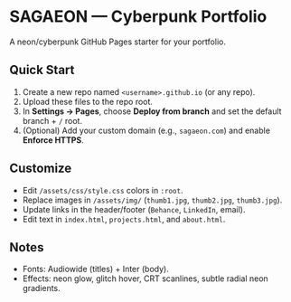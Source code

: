 # SAGAEON — Cyberpunk Portfolio

A neon/cyberpunk GitHub Pages starter for your portfolio.

## Quick Start
1. Create a new repo named `<username>.github.io` (or any repo).
2. Upload these files to the repo root.
3. In **Settings → Pages**, choose **Deploy from branch** and set the default branch + `/` root.
4. (Optional) Add your custom domain (e.g., `sagaeon.com`) and enable **Enforce HTTPS**.

## Customize
- Edit `/assets/css/style.css` colors in `:root`.
- Replace images in `/assets/img/` (`thumb1.jpg`, `thumb2.jpg`, `thumb3.jpg`).
- Update links in the header/footer (`Behance`, `LinkedIn`, email).
- Edit text in `index.html`, `projects.html`, and `about.html`.

## Notes
- Fonts: Audiowide (titles) + Inter (body).
- Effects: neon glow, glitch hover, CRT scanlines, subtle radial neon gradients.
